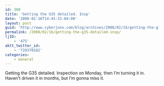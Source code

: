 ```yaml
---
id: 308
title: 'Getting the G35 detailed. Insp'
date: '2008-02-16T14:45:31-04:00'
layout: post
guid: 'http://www.cyberjunx.com/blog/archives/2008/02/16/getting-the-g35-detailed-insp/'
permalink: /2008/02/16/getting-the-g35-detailed-insp/
ljID:
    - '475'
aktt_twitter_id:
    - '720370182'
categories:
    - General
---
```


Getting the G35 detailed. Inspection on Monday, then I’m turning it in. Haven’t driven it in months, but I’m gonna miss it.